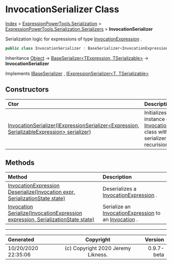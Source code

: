 ﻿# InvocationSerializer Class

[Index](../index.md) > [ExpressionPowerTools.Serialization](ExpressionPowerTools.Serialization.a.md) > [ExpressionPowerTools.Serialization.Serializers](ExpressionPowerTools.Serialization.Serializers.n.md) > **InvocationSerializer**

Serialization logic for expressions of type [InvocationExpression](https://docs.microsoft.com/dotnet/api/system.linq.expressions.invocationexpression) .

```csharp
public class InvocationSerializer : BaseSerializer<InvocationExpression, Invocation>, IExpressionSerializer<InvocationExpression, Invocation>, IBaseSerializer
```

Inheritance [Object](https://docs.microsoft.com/dotnet/api/system.object) → [BaseSerializer&lt;TExpression, TSerializable>](ExpressionPowerTools.Serialization.Serializers.BaseSerializer`2.cs.md) → **InvocationSerializer**

Implements  [IBaseSerializer](ExpressionPowerTools.Serialization.Signatures.IBaseSerializer.i.md) ,  [IExpressionSerializer&lt;T, TSerializable>](ExpressionPowerTools.Serialization.Signatures.IExpressionSerializer`2.i.md) 

## Constructors

| Ctor | Description |
| :-- | :-- |
| [InvocationSerializer(IExpressionSerializer&lt;Expression, SerializableExpression> serializer)](ExpressionPowerTools.Serialization.Serializers.InvocationSerializer.ctor.md#invocationserializeriexpressionserializerexpression-serializableexpression-serializer) | Initializes a new instance of the [InvocationSerializer](ExpressionPowerTools.Serialization.Serializers.InvocationSerializer.cs.md) class            with a base serializer for recurision. |
## Methods

| Method | Description |
| :-- | :-- |
| [InvocationExpression Deserialize(Invocation expr, SerializationState state)](ExpressionPowerTools.Serialization.Serializers.InvocationSerializer.Deserialize.m.md) | Deserializes a [InvocationExpression](https://docs.microsoft.com/dotnet/api/system.linq.expressions.invocationexpression) . |
| [Invocation Serialize(InvocationExpression expression, SerializationState state)](ExpressionPowerTools.Serialization.Serializers.InvocationSerializer.Serialize.m.md) | Serialize an [InvocationExpression](https://docs.microsoft.com/dotnet/api/system.linq.expressions.invocationexpression) to an [Invocation](ExpressionPowerTools.Serialization.Serializers.Invocation.cs.md) . |

---

| Generated | Copyright | Version |
| :-- | :-: | --: |
| 10/20/2020 22:35:06 | (c) Copyright 2020 Jeremy Likness. | 0.9.7-beta |
